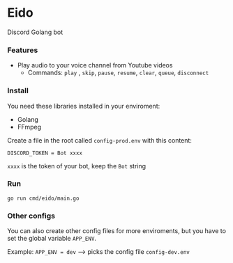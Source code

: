# Eido

Discord Golang bot

### Features

- Play audio to your voice channel from Youtube videos
  - Commands: `play` , `skip`, `pause`, `resume`, `clear`, `queue`, `disconnect`

### Install

You need these libraries installed in your enviroment:

- Golang
- FFmpeg

Create a file in the root called `config-prod.env` with this content:

```
DISCORD_TOKEN = Bot xxxx 
```

`xxxx` is the token of your bot, keep the `Bot` string

### Run

`go run cmd/eido/main.go`

### Other configs

You can also create other config files for more enviroments, but you have to set the global variable `APP_ENV`.

Example: `APP_ENV = dev` --> picks the config file `config-dev.env`




